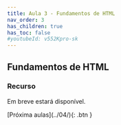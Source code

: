 ```yaml
---
title: Aula 3 - Fundamentos de HTML
nav_order: 3
has_children: true
has_toc: false
#youtubeId: v552Kpro-sk
---
```


## Fundamentos de HTML

### Recurso

Em breve estará disponível.

<!--
<span class="fs-3">
#[Slides aqui]({{site.baseurl}}/assets/downloads/01-Apresentacao-da-disciplina.pdf){: .btn }
</span>

{% include youtubePlayer.html id=page.youtubeId %}
-->
<span class="fs-3 float-right">
[Próxima aulas](../04/){: .btn }
</span>
